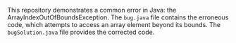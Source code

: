 This repository demonstrates a common error in Java: the ArrayIndexOutOfBoundsException. The `bug.java` file contains the erroneous code, which attempts to access an array element beyond its bounds. The `bugSolution.java` file provides the corrected code.